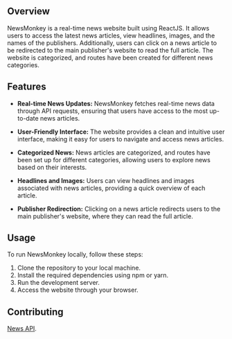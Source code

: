 ## Overview
NewsMonkey is a real-time news website built using ReactJS. It allows users to access the latest news articles, view headlines, images, and the names of the publishers. Additionally, users can click on a news article to be redirected to the main publisher's website to read the full article. The website is categorized, and routes have been created for different news categories.

## Features
- **Real-time News Updates:** NewsMonkey fetches real-time news data through API requests, ensuring that users have access to the most up-to-date news articles.

- **User-Friendly Interface:** The website provides a clean and intuitive user interface, making it easy for users to navigate and access news articles.

- **Categorized News:** News articles are categorized, and routes have been set up for different categories, allowing users to explore news based on their interests.

- **Headlines and Images:** Users can view headlines and images associated with news articles, providing a quick overview of each article.

- **Publisher Redirection:** Clicking on a news article redirects users to the main publisher's website, where they can read the full article.

## Usage
To run NewsMonkey locally, follow these steps:
1. Clone the repository to your local machine.
2. Install the required dependencies using npm or yarn.
3. Run the development server.
4. Access the website through your browser.

## Contributing
[News API](newsapi.org).
